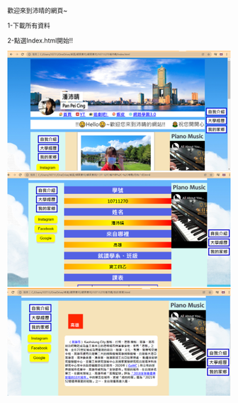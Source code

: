 歡迎來到沛晴的網頁~

1-下載所有資料

2-點選Index.html開始!!


![image](https://github.com/PeiCing/My-Html/blob/main/img/%E6%88%91%E7%9A%84%E7%B6%B2%E7%AB%99.PNG)
![image](https://github.com/PeiCing/My-Html/blob/main/img/%E6%88%91%E7%9A%84%E7%B6%B2%E7%AB%992.PNG)
![image](https://github.com/PeiCing/My-Html/blob/main/img/%E6%88%91%E7%9A%84%E7%B6%B2%E7%AB%993.PNG)

